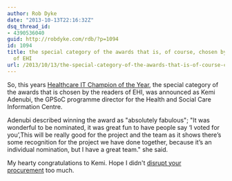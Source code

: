 ```yaml
---
author: Rob Dyke
date: "2013-10-13T22:16:32Z"
dsq_thread_id:
- 4390536040
guid: http://robdyke.com/rdb/?p=1094
id: 1094
title: the special category of the awards that is, of course, chosen by the readers
  of EHI
url: /2013/10/13/the-special-category-of-the-awards-that-is-of-course-chosen-by-the-readers-of-ehi/
---
```

So, this years [Healthcare IT Champion of the Year](http://www.ehi.co.uk/insight/analysis/1180/rounds-of-applause), the special category of the awards that is chosen by the readers of EHI, was announced as Kemi Adenubi, the GPSoC programme director for the Health and Social Care Information Centre.

Adenubi described winning the award as "absolutely fabulous"; "It was wonderful to be nominated, it was great fun to have people say ‘I voted for you’,This will be really good for the project and the team as it shows there’s some recognition for the project we have done together, because it’s an individual nomination, but I have a great team." she said.

My hearty congratulations to Kemi. Hope I didn't [disrupt your procurement](http://www.opengpsoc.com/) too much.

&nbsp;